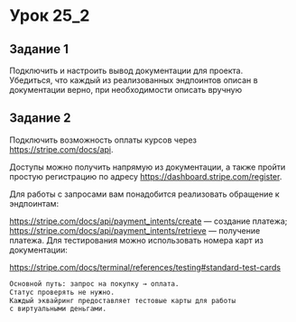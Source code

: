 # Урок 25_2

## Задание 1

Подключить и настроить вывод документации для проекта. <br>Убедиться, что каждый из реализованных эндпоинтов описан в документации верно, при необходимости описать вручную

## Задание 2

Подключить возможность оплаты курсов через https://stripe.com/docs/api.

Доступы можно получить напрямую из документации, а также пройти простую регистрацию по адресу https://dashboard.stripe.com/register.

Для работы с запросами вам понадобится реализовать обращение к эндпоинтам:

https://stripe.com/docs/api/payment_intents/create — создание платежа;
https://stripe.com/docs/api/payment_intents/retrieve — получение платежа.
Для тестирования можно использовать номера карт из документации:

https://stripe.com/docs/terminal/references/testing#standard-test-cards

```bash Подключение оплаты лучше всего рассматривать как обычную задачу подключения к стороннему API.
Основной путь: запрос на покупку → оплата. 
Статус проверять не нужно.
Каждый эквайринг предоставляет тестовые карты для работы 
с виртуальными деньгами.
